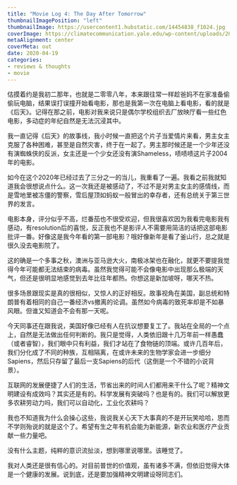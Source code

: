 ```yaml
---
title: "Movie Log 4: The Day After Tomorrow"
thumbnailImagePosition: "left"
thumbnailImage: https://usercontent1.hubstatic.com/14454838_f1024.jpg
coverImage: https://climatecommunication.yale.edu/wp-content/uploads/2004/11/maxresdefault-768x350.jpg
metaAlignment: center
coverMeta: out
date: 2020-04-19
categories:
- reviews & thoughts
- movie
---
```


估摸着约是我初二那年，也就是二零零八年，本来跟往常一样趁爸妈不在家准备偷偷玩电脑，结果误打误撞开始看电影，那也是我第一次在电脑上看电影，看的就是《后天》。记得在那之前，电影对我来说只是偶尔学校组织去厂放映厅看一些红色电影，多动症的年纪自然是无法沉浸其中。
<!--more-->

我一直记得《后天》的故事线，我小时候一直把这个片子当爱情片来看，男主女主克服了各种困难，甚至是自然灾害，终于在一起了。男主那时候还是一个少年还没有演蜘蛛侠的反派，女主还是一个少女还没有演Shameless，啧啧啧这片子2004年的电影。

如今在这个2020年已经过去了三分之一的当儿，我重看了一遍。我看之前我就知道我会很想说点什么。这一次我还是被感动了，不过不是对男主女主的感情线，而是雪地里被冻僵的警察，雪后屋顶如蚂蚁一般冒出的幸存者，还有总统关于第三世界的发言。

电影本身，评分似乎不高，烂番茄也不很受欢迎，但我很喜欢因为我看完电影我有感动，有resolution后的喜悦，反正我也不是影评人不需要用简洁的话把这部电影批评一番。好像这是我今年看的第一部电影？哦好像新年是看了釜山行，总之就是很久没去电影院了。

这的确是一个多事之秋，澳洲与亚马逊大火，南极冰架也在融化，就更不要提我觉得今年可能都无法结束的病毒。虽然我觉得可能不会像电影中出现那么极端的天气，但还是很明显地感觉到去年比往年都热。你想这是新加坡呀，哪天不热。

很多场景跟现实是真的很相似，又惊人的正好相反。故事视角在美国，副总统和特朗普有着相同的自己一番经济vs撤离的论调。虽然如今病毒的致死率却是不如暴风眼。但谁又知道会不会有那一天呢。

今天同事还在跟我说，美国好像已经有人在抗议想要复工了。我站在全局的一个点上，自然是无法做出任何判断的。我只是觉得，人类依旧跟十几万年前一样愚蠢（或者睿智），我们眼中只有利益，我们才站在了食物链的顶端。或许几百年后，我们分化成了不同的种族，互相隔离，在或许未来的生物学家会进一步细分Sapiens，然后只存留了最后一支Sapiens的后代（这倒是一个不错的小说背景）。

互联网的发展便捷了人们的生活，节省出来的时间人们都用来干什么了呢？精神文明建设有成效吗？其实还是有的。科学发展有突破吗？也是有的。我们可以解放更多农耕劳动力吗，我们可以自动化，工业化农耕吗？

我也不知道我为什么会操心这些，我说我关心天下大事真的不是开玩笑哈哈，思而不学则殆说的就是这个了。希望有生之年有机会能为新能源，新农业和医疗产业贡献一些力量吧。

没有什么主题，纯粹的意识流扯淡，想到哪里说哪里。该睡觉了。

我对人类还是很有信心的。对目前普世的价值观，虽有诸多不满，但依旧觉得大体是一个健康的发展。说到底，还是要加强精神文明建设呀同志们。


